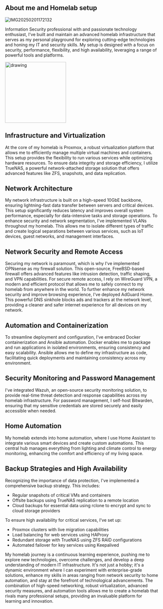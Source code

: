 ## About me and Homelab setup
![IMG20250201172132](https://github.com/user-attachments/assets/4c286a28-22a1-4796-8a36-5d4740cdb220)


Information Security professional with and passionate technology enthusiast, I've built and maintain an advanced homelab infrastructure that serves as my personal playground for exploring cutting-edge technologies and honing my IT and security skills. My setup is designed with a focus on security, performance, flexibility, and high availability, leveraging a range of powerful tools and platforms.

<img src="![IMG20250201172132](https://github.com/user-attachments/assets/4c286a28-22a1-4796-8a36-5d4740cdb220)" alt="drawing" width="200"/>

## Infrastructure and Virtualization

At the core of my homelab is Proxmox, a robust virtualization platform that allows me to efficiently manage multiple virtual machines and containers. This setup provides the flexibility to run various services while optimizing hardware resources. To ensure data integrity and storage efficiency, I utilize TrueNAS, a powerful network-attached storage solution that offers advanced features like ZFS, snapshots, and data replication.

## Network Architecture

My network infrastructure is built on a high-speed 10GbE backbone, ensuring lightning-fast data transfer between servers and critical devices. This setup significantly reduces latency and improves overall system performance, especially for data-intensive tasks and storage operations.
To enhance security and network segmentation, I've implemented VLANs throughout my homelab. This allows me to isolate different types of traffic and create logical separations between various services, such as IoT devices, guest networks, and management interfaces.

## Network Security and Remote Access

Securing my network is paramount, which is why I've implemented OPNsense as my firewall solution. This open-source, FreeBSD-based firewall offers advanced features like intrusion detection, traffic shaping, and VPN capabilities. For secure remote access, I rely on WireGuard VPN, a modern and efficient protocol that allows me to safely connect to my homelab from anywhere in the world.
To further enhance my network security and improve browsing experience, I've deployed AdGuard Home. This powerful DNS sinkhole blocks ads and trackers at the network level, providing a cleaner and safer internet experience for all devices on my network.

## Automation and Containerization

To streamline deployment and configuration, I've embraced Docker containerization and Ansible automation. Docker enables me to package and run applications in isolated environments, ensuring consistency and easy scalability. Ansible allows me to define my infrastructure as code, facilitating quick deployments and maintaining consistency across my environment.

## Security Monitoring and Password Management

I've integrated Wazuh, an open-source security monitoring solution, to provide real-time threat detection and response capabilities across my homelab infrastructure. For password management, I self-host Bitwarden, ensuring that my sensitive credentials are stored securely and easily accessible when needed.

## Home Automation

My homelab extends into home automation, where I use Home Assistant to integrate various smart devices and create custom automations. This central hub manages everything from lighting and climate control to energy monitoring, enhancing the comfort and efficiency of my living space.

## Backup Strategies and High Availability

Recognizing the importance of data protection, I've implemented a comprehensive backup strategy. This includes:
- Regular snapshots of critical VMs and containers
- Offsite backups using TrueNAS replication to a remote location
- Cloud backups for essential data using rclone to encrypt and sync to cloud storage providers

To ensure high availability for critical services, I've set up:
- Proxmox clusters with live migration capabilities
- Load balancing for web services using HAProxy
- Redundant storage with TrueNAS using ZFS RAID configurations
- Automated failover for key services using Keepalived

My homelab journey is a continuous learning experience, pushing me to explore new technologies, overcome challenges, and develop a deep understanding of modern IT infrastructure. It's not just a hobby; it's a dynamic environment where I can experiment with enterprise-grade solutions, enhance my skills in areas ranging from network security to home automation, and stay at the forefront of technological advancements. The combination of high-speed networking, robust virtualization, advanced security measures, and automation tools allows me to create a homelab that rivals many professional setups, providing an invaluable platform for learning and innovation.

